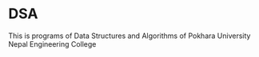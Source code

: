 # DSA
This is programs of Data Structures and Algorithms of Pokhara University Nepal Engineering College

